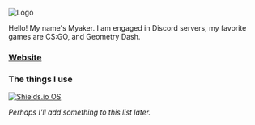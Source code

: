![Logo](logo.png)

Hello! My name's Myaker. I am engaged in Discord servers, my favorite games are CS:GO, and Geometry Dash.

### [Website](https://myakeroff.github.io/)

### The things I use

[![Shields.io OS](https://img.shields.io/badge/OS-Windows%2010-blue?style=for-the-badge&logo=windows)](https://www.microsoft.com/ru-ru/windows/)

*Perhaps I'll add something to this list later.*
